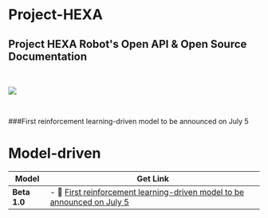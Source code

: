 # **Project-HEXA**

## Project HEXA Robot's Open API & Open Source Documentation  

<br>  

![](https://s3.bmp.ovh/imgs/2022/07/09/a446a4e0eb49ce33.png#pic_center)

<br>

###First reinforcement learning-driven model to be announced on July 5  

# Model-driven

| **Model**  | Get Link              |
| ------- | ----------------------- |
| **Beta 1.0** | - 🔗 [First reinforcement learning-driven model to be announced on July 5]()              |

